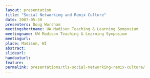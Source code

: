 ```yaml
---
layout: presentation
title: "Social Networking and Remix Culture"
date: 2007-05-30
presenters: Doug Worsham
meetingshortname: UW Madison Teaching & Learning Symposium
meetingname: UW Madison Teaching & Learning Symposium
meetingurl: 
place: Madison, WI
abstract: 
slideurl:
handouturl:
feature: 
permalink: presentations/tls-social-networking-remix-culture/
---
```

